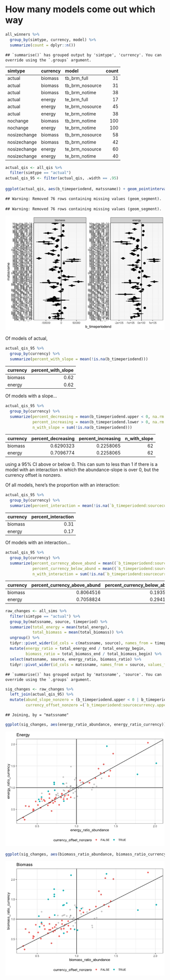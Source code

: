 How many models come out which way
================

``` r
all_winners %>%
  group_by(simtype, currency, model) %>%
  summarize(count = dplyr::n())
```

    ## `summarise()` has grouped output by 'simtype', 'currency'. You can override using the `.groups` argument.

<div class="kable-table">

| simtype      | currency | model             | count |
| :----------- | :------- | :---------------- | ----: |
| actual       | biomass  | tb\_brm\_full     |    31 |
| actual       | biomass  | tb\_brm\_nosource |    31 |
| actual       | biomass  | tb\_brm\_notime   |    38 |
| actual       | energy   | te\_brm\_full     |    17 |
| actual       | energy   | te\_brm\_nosource |    45 |
| actual       | energy   | te\_brm\_notime   |    38 |
| nochange     | biomass  | tb\_brm\_notime   |   100 |
| nochange     | energy   | te\_brm\_notime   |   100 |
| nosizechange | biomass  | tb\_brm\_nosource |    58 |
| nosizechange | biomass  | tb\_brm\_notime   |    42 |
| nosizechange | energy   | te\_brm\_nosource |    60 |
| nosizechange | energy   | te\_brm\_notime   |    40 |

</div>

``` r
actual_qis <- all_qis %>% 
  filter(simtype == "actual") 
actual_qis_95 <- filter(actual_qis, .width == .95)

ggplot(actual_qis, aes(b_timeperiodend, matssname)) + geom_pointinterval(aes(xmin = b_timeperiodend.lower, xmax = b_timeperiodend.upper, width = .width)) + geom_vline(xintercept = 0) + facet_wrap(vars(currency), scales = "free")
```

    ## Warning: Removed 76 rows containing missing values (geom_segment).
    
    ## Warning: Removed 76 rows containing missing values (geom_segment).

![](model_tallies_files/figure-gfm/unnamed-chunk-2-1.png)<!-- -->

Of models of actual,

``` r
actual_qis_95 %>%
  group_by(currency) %>%
  summarize(percent_with_slope = mean(!is.na(b_timeperiodend)))
```

<div class="kable-table">

| currency | percent\_with\_slope |
| :------- | -------------------: |
| biomass  |                 0.62 |
| energy   |                 0.62 |

</div>

Of models with a slope…

``` r
actual_qis_95 %>%
  group_by(currency) %>%
  summarize(percent_decreasing = mean(b_timeperiodend.upper < 0, na.rm = T),
            percent_increasing = mean(b_timeperiodend.lower > 0, na.rm = T),
            n_with_slope = sum(!is.na(b_timeperiodend)))
```

<div class="kable-table">

| currency | percent\_decreasing | percent\_increasing | n\_with\_slope |
| :------- | ------------------: | ------------------: | -------------: |
| biomass  |           0.6290323 |           0.2258065 |             62 |
| energy   |           0.7096774 |           0.2258065 |             62 |

</div>

using a 95% CI above or below 0. This can sum to less than 1 if there is
a model with an interaction in which the abundance-slope is over 0, but
the currency offset is nonzero.

Of all models, here’s the proportion with an interaction:

``` r
actual_qis_95 %>%
  group_by(currency) %>%
  summarize(percent_interaction = mean(!is.na(`b_timeperiodend:sourcecurrency`), na.rm = T))
```

<div class="kable-table">

| currency | percent\_interaction |
| :------- | -------------------: |
| biomass  |                 0.31 |
| energy   |                 0.17 |

</div>

Of models with an interaction…

``` r
actual_qis_95 %>%
  group_by(currency) %>%
  summarize(percent_currency_above_abund = mean((`b_timeperiodend:sourcecurrency.lower` >0), na.rm = T),
            percent_currency_below_abund = mean((`b_timeperiodend:sourcecurrency.upper` <0), na.rm = T),
            n_with_interaction = sum(!is.na(`b_timeperiodend:sourcecurrency`)))
```

<div class="kable-table">

| currency | percent\_currency\_above\_abund | percent\_currency\_below\_abund | n\_with\_interaction |
| :------- | ------------------------------: | ------------------------------: | -------------------: |
| biomass  |                       0.8064516 |                       0.1935484 |                   31 |
| energy   |                       0.7058824 |                       0.2941176 |                   17 |

</div>

``` r
raw_changes <- all_sims %>%
  filter(simtype == "actual") %>%
  group_by(matssname, source, timeperiod) %>%
  summarize(total_energy = mean(total_energy),
            total_biomass = mean(total_biomass)) %>%
  ungroup() %>%
  tidyr::pivot_wider(id_cols = c(matssname, source), names_from = timeperiod, values_from = c(total_energy, total_biomass)) %>%
  mutate(energy_ratio = total_energy_end / total_energy_begin,
         biomass_ratio = total_biomass_end / total_biomass_begin) %>%
  select(matssname, source, energy_ratio, biomass_ratio) %>%
  tidyr::pivot_wider(id_cols = matssname, names_from = source, values_from = c(energy_ratio, biomass_ratio))
```

    ## `summarise()` has grouped output by 'matssname', 'source'. You can override using the `.groups` argument.

``` r
sig_changes <- raw_changes %>%
  left_join(actual_qis_95) %>%
  mutate(abund_slope_nonzero = (b_timeperiodend.upper < 0 | b_timeperiodend.lower > 0) & !is.na(b_timeperiodend),
         currency_offset_nonzero =(`b_timeperiodend:sourcecurrency.upper` < 0 | `b_timeperiodend:sourcecurrency.lower` > 0) & !is.na(`b_timeperiodend:sourcecurrency`))
```

    ## Joining, by = "matssname"

``` r
ggplot(sig_changes, aes(energy_ratio_abundance, energy_ratio_currency)) + geom_point(alpha = .1) + geom_point(data =filter(sig_changes, abund_slope_nonzero), aes(color = currency_offset_nonzero), alpha = 1) + geom_abline(slope= 1, intercept = 0) + geom_vline(xintercept = 1) + geom_hline(yintercept = 1) + theme(legend.position = "bottom") + ggtitle("Energy")
```

![](model_tallies_files/figure-gfm/unnamed-chunk-7-1.png)<!-- -->

``` r
ggplot(sig_changes, aes(biomass_ratio_abundance, biomass_ratio_currency)) + geom_point(alpha = .1) + geom_point(data =filter(sig_changes, !is.na(b_timeperiodend)), aes(color = currency_offset_nonzero), alpha = 1) + geom_abline(slope= 1, intercept = 0) + geom_vline(xintercept = 1) + geom_hline(yintercept = 1) + theme(legend.position = "bottom") + ggtitle("Biomass")
```

![](model_tallies_files/figure-gfm/unnamed-chunk-7-2.png)<!-- -->
